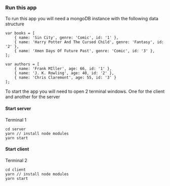### Run this app
To run this app you will need a mongoDB instance with the following data structure

```
var books = [
    { name: 'Sin City', genre: 'Comic', id: '1' },
    { name: 'Harry Potter And The Cursed Child', genre: 'Fantasy', id: '2' },
    { name: 'Xmen Days Of Future Past', genre: 'Comic', id: '3' },
];

var authors = [
    { name: 'Frank MIller', age: 66, id: '1' },
    { name: 'J. K. Rowling', age: 40, id: '2' },
    { name: 'Chris Claremont', age: 55, id: '3' }
];

```

To start the app you will need to open 2 terminal windows. One for the client and another for the server
#### Start server
Terminal 1

```
cd server
yarn // install node modules
yarn start
```

#### Start client
Terminal 2

```
cd client
yarn // install node modules
yarn start
```